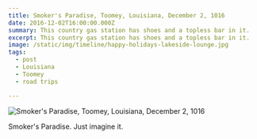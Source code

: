 ```yaml
---
title: Smoker's Paradise, Toomey, Louisiana, December 2, 1016
date: 2016-12-02T16:00:00.000Z
summary: This country gas station has shoes and a topless bar in it.
excerpt: This country gas station has shoes and a topless bar in it.
image: /static/img/timeline/happy-holidays-lakeside-lounge.jpg
tags:
  - post
  - Louisiana
  - Toomey
  - road trips

---
```


![Smoker's Paradise, Toomey, Louisiana, December 2, 1016](/static/img/timeline/smokers-paradise-toomey-louisiana-dec-2-2016.jpg "Smoker's Paradise, Toomey, Louisiana, December 2, 1016")

Smoker's Paradise. Just imagine it.